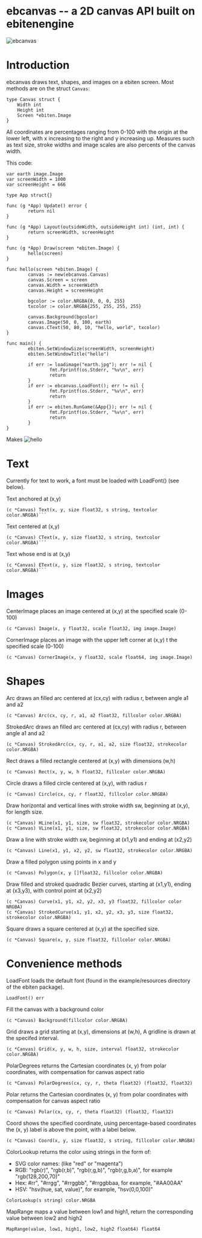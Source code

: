 # ebcanvas -- a 2D canvas API built on ebitenengine
![ebcanvas](ebcanvas.png)

# Introduction

ebcanvas draws text, shapes, and images on a ebiten screen.  Most methods are on the struct ```Canvas```:

	type Canvas struct {
		Width int
		Height int
		Screen *ebiten.Image
	}

All coordinates are percentages ranging from 0-100 with the origin at the lower left, with x increasing to the right and y increasing up.
Measures such as text size, stroke widths and image scales are also percents of the canvas width.

This code:
```
var earth image.Image
var screenWidth = 1000
var screenHeight = 666

type App struct{}

func (g *App) Update() error {
        return nil
}

func (g *App) Layout(outsideWidth, outsideHeight int) (int, int) {
        return screenWidth, screenHeight
}

func (g *App) Draw(screen *ebiten.Image) {
        hello(screen)
}

func hello(screen *ebiten.Image) {
        canvas := new(ebcanvas.Canvas)
        canvas.Screen = screen
        canvas.Width = screenWidth
        canvas.Height = screenHeight

        bgcolor := color.NRGBA{0, 0, 0, 255}
        txcolor := color.NRGBA{255, 255, 255, 255}

        canvas.Background(bgcolor)
        canvas.Image(50, 0, 100, earth)
        canvas.CText(50, 80, 10, "hello, world", txcolor)
}

func main() {
        ebiten.SetWindowSize(screenWidth, screenHeight)
        ebiten.SetWindowTitle("hello")

        if err := loadimage("earth.jpg"); err != nil {
                fmt.Fprintf(os.Stderr, "%v\n", err)
                return
        }
        if err := ebcanvas.LoadFont(); err != nil {
                fmt.Fprintf(os.Stderr, "%v\n", err)
                return
        }
        if err := ebiten.RunGame(&App{}); err != nil {
                fmt.Fprintf(os.Stderr, "%v\n", err)
                return
        }
}
```

Makes
![hello](hello.png)

# Text

Currently for text to work, a font must be loaded with LoadFont() (see below).

Text anchored at (x,y)

	(c *Canvas) Text(x, y, size float32, s string, textcolor color.NRGBA)```

Text centered at (x,y) 

	(c *Canvas) CText(x, y, size float32, s string, textcolor color.NRGBA)```

Text whose end is at (x,y) 

	(c *Canvas) EText(x, y, size float32, s string, textcolor color.NRGBA)```

# Images

CenterImage places an image centered at (x,y) at the specified scale (0-100)

	(c *Canvas) Image(x, y float32, scale float32, img image.Image) 

CornerImage places an image with the upper left corner at (x,y) t the specified scale (0-100)

	(c *Canvas) CornerImage(x, y float32, scale float64, img image.Image)

# Shapes

Arc draws an filled arc centered at (cx,cy) with radius r, between angle a1 and a2

	(c *Canvas) Arc(cx, cy, r, a1, a2 float32, fillcolor color.NRGBA)

StrokedArc draws an filled arc centered at (cx,cy) with radius r, between angle a1 and a2

	(c *Canvas) StrokedArc(cx, cy, r, a1, a2, size float32, strokecolor color.NRGBA)

Rect draws a filled rectangle centered at (x,y) with dimensions (w,h)

	(c *Canvas) Rect(x, y, w, h float32, fillcolor color.NRGBA)

Circle draws a filled circle centered at (x,y), with radius r

	(c *Canvas) Circle(cx, cy, r float32, fillcolor color.NRGBA)

Draw horizontal and vertical lines with stroke width sw, beginning at (x,y), for length size. 

	(c *Canvas) HLine(x1, y1, size, sw float32, strokecolor color.NRGBA)
	(c *Canvas) VLine(x1, y1, size, sw float32, strokecolor color.NRGBA)

Draw a line with stroke width sw, beginning at (x1,y1) and ending at (x2,y2)

	(c *Canvas) Line(x1, y1, x2, y2, sw float32, strokecolor color.NRGBA)

Draw a filled polygon using points in x and y

	(c *Canvas) Polygon(x, y []float32, fillcolor color.NRGBA)

Draw filled and stroked quadradic Bezier curves, starting at (x1,y1), ending at (x3,y3), with control point at (x2,y2)

	(c *Canvas) Curve(x1, y1, x2, y2, x3, y3 float32, fillcolor color NRGBA) 
	(c *Canvas) StrokedCurve(x1, y1, x2, y2, x3, y3, size float32, strokecolor color.NRGBA) 

Square draws a square centered at (x,y) at the specified size.

	(c *Canvas) Square(x, y, size float32, fillcolor color.NRGBA)

# Convenience methods

LoadFont loads the default font (found in the example/resources directory of the ebiten package).

	LoadFont() err

Fill the canvas with a background color

	(c *Canvas) Background(fillcolor color.NRGBA)

Grid draws a grid starting at (x,y), dimensions at (w,h),
A gridline is drawn at the specifed interval.

	(c *Canvas) Grid(x, y, w, h, size, interval float32, strokecolor color.NRGBA)

PolarDegrees returns the Cartesian coordinates (x, y) from polar coordinates, with compensation for canvas aspect ratio

	(c *Canvas) PolarDegrees(cx, cy, r, theta float32) (float32, float32)

Polar returns the Cartesian coordinates (x, y) from polar coordinates
with compensation for canvas aspect ratio

	(c *Canvas) Polar(cx, cy, r, theta float32) (float32, float32)

Coord shows the specified coordinate, using percentage-based coordinates
the (x, y) label is above the point, with a label below.

	(c *Canvas) Coord(x, y, size float32, s string, fillcolor color.NRGBA) 

ColorLookup returns the color using strings in the form of:

* SVG color names: (like "red" or "magenta")
* RGB: "rgb(r)", "rgb(r,b)", "rgb(r,g,b)", "rgb(r,g,b,a)", for example "rgb(128,200,70)"
* Hex: #rr", "#rrgg", "#rrggbb", "#rrggbbaa, for example, "#AA00AA"
* HSV: "hsv(hue, sat, value)", for example, "hsv(0,0,100)"

```ColorLookup(s string) color.NRGBA```

MapRange maps a value between low1 and high1, return the corresponding value between low2 and high2

	MapRange(value, low1, high1, low2, high2 float64) float64


